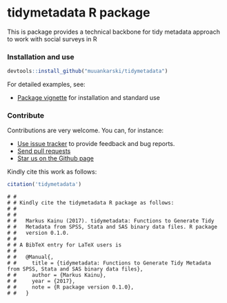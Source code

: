 tidymetadata R package
======

This is package provides a technical backbone for tidy metadata approach to work with social surveys in R

### Installation and use

```r
devtools::install_github("muuankarski/tidymetadata")
```

For detailed examples, see:

 * [Package vignette](https://muuankarski.github.io/tidymetadata/articles/) for installation and standard use

### Contribute

Contributions are very welcome. You can, for instance:

  * [Use issue tracker](https://github.com/muuankarski/tidymetadatat/issues) to provide feedback and bug reports.
  * [Send pull requests](https://github.com/muuankarski/tidymetadata/)
  * [Star us on the Github page](https://github.com/muuankarski/tidymetadata)

Kindly cite this work as follows:

```r
citation('tidymetadata')
```

```
# #
# # Kindly cite the tidymetadata R package as follows:
# #
# # 
# #   Markus Kainu (2017). tidymetadata: Functions to Generate Tidy
# #   Metadata from SPSS, Stata and SAS binary data files. R package
# #   version 0.1.0.
# # 
# # A BibTeX entry for LaTeX users is
# # 
# #   @Manual{,
# #     title = {tidymetadata: Functions to Generate Tidy Metadata from SPSS, Stata and SAS binary data files},
# #     author = {Markus Kainu},
# #     year = {2017},
# #     note = {R package version 0.1.0},
# #   }
```

